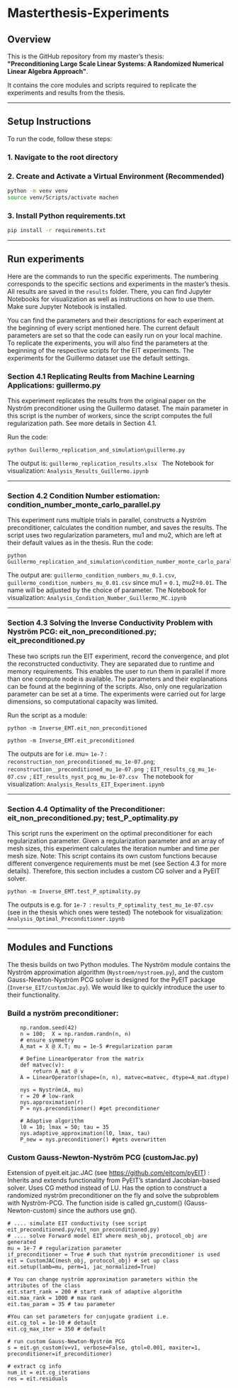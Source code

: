 # Masterthesis-Experiments

## Overview

This is the GitHub repository from my master’s thesis:  
**"Preconditioning Large Scale Linear Systems: A Randomized Numerical Linear Algebra Approach"**.

It contains the core modules and scripts required to replicate the experiments and results from the thesis.

---

## Setup Instructions

To run the code, follow these steps:

### 1. Navigate to the root directory

### 2. Create and Activate a Virtual Environment (Recommended)


```bash
python -m venv venv
source venv/Scripts/activate machen
````
### 3. Install Python requirements.txt

```bash
pip install -r requirements.txt

````
---

## Run experiments

Here are the commands to run the specific experiments. The numbering corresponds to the specific sections and experiments in the master’s thesis. All results are saved in the `results` folder. There, you can find Jupyter Notebooks for visualization as well as instructions on how to use them. Make sure Jupyter Notebook is installed.

You can find the parameters and their descriptions for each experiment at the beginning of every script mentioned here. The current default parameters are set so that the code can easily run on your local machine. To replicate the experiments, you will also find the parameters at the beginning of the respective scripts for the EIT experiments. The experiments for the Guillermo dataset use the default settings.


### Section 4.1 Replicating Reults from Machine Learning Applications: guillermo.py

This experiment replicates the results from the original paper on the Nyström preconditioner using the Guillermo dataset. The main parameter in this script is the number of workers, since the script computes the full regularization path. See more details in Section 4.1.

Run the code:

````
python Guillermo_replication_and_simulation\guillermo.py
````
The output is:  ```guillermo_replication_results.xlsx ```
The Notebook for visualization:  ```Analysis_Results_Guillermo.ipynb ```

----

### Section 4.2 Condition Number estiomation: condition_number_monte_carlo_parallel.py

This experiment runs multiple trials in parallel, constructs a Nyström preconditioner, calculates the condition number, and saves the results. The script uses two regularization parameters, mu1 and mu2, which are left at their default values as in the thesis.
Run the code: 

````
python Guillermo_replication_and_simulation\condition_number_monte_carlo_parallel.py
````

The output are: ```guillermo_condition_numbers_mu_0.1.csv```, ```guillermo_condition_numbers_mu_0.01.csv``` since mu1 = `0.1`, mu2=`0.01`. The name will be adjusted by the choice of parameter. 
The Notebook for visualization:  ```Analysis_Condition_Number_Guillermo_MC.ipynb ```

---

### Section 4.3 Solving the Inverse Conductivity Problem with Nyström PCG: eit_non_preconditioned.py; eit_preconditioned.py

These two scripts run the EIT experiment, record the convergence, and plot the reconstructed conductivity. They are separated due to runtime and memory requirements. This enables the user to run them in parallel if more than one compute node is available. The parameters and their explanations can be found at the beginning of the scripts. Also, only one regularization parameter can be set at a time. The experiments were carried out for large dimensions, so computational capacity was limited.

Run the script as a module:

````
python -m Inverse_EMT.eit_non_preconditioned
````

````
python -m Inverse_EMT.eit_preconditioned
````
The outputs are for i.e. mu=  ```1e-7``` : ```reconstruction_non_preconditioned_mu_1e-07.png```;  ```reconstruction__preconditioned_mu_1e-07.png ```;  ```EIT_results_cg_mu_1e-07.csv ```;  ```EIT_results_nyst_pcg_mu_1e-07.csv ```
The notebook for visualization:  ```Analysis_Results_EIT_Experiment.ipynb ```

---

### Section 4.4 Optimality of the Preconditioner: eit_non_preconditioned.py; test_P_optimality.py

This script runs the experiment on the optimal preconditioner for each regularization parameter. Given a regularization parameter and an array of mesh sizes, this experiment calculates the iteration number and time per mesh size. 
Note: This script contains its own custom functions because different convergence requirements must be met (see Section 4.3 for more details). Therefore, this section includes a custom CG solver and a PyEIT solver.


````
python -m Inverse_EMT.test_P_optimality.py
````
The outputs is e.g. for  ```1e-7 ```:  ```results_P_optimality_test_mu_1e-07.csv ``` (see in the thesis which ones were tested)
The notebook for visualization:  ```Analysis_Optimal_Preconditioner.ipynb ```

---

## Modules and Functions

The thesis builds on two Python modules. The Nyström module contains the Nyström approximation algorithm (`Nystroem/nystroem.py`), and the custom Gauss-Newton-Nyström PCG solver is designed for the PyEIT package (`Inverse_EIT/customJac.py`). We would like to quickly introduce the user to their functionality.

### Build a nyström preconditioner: 

```
    np.random.seed(42)
    n = 100;  X = np.random.randn(n, n)
    # ensure symmetry
    A_mat = X @ X.T; mu = 1e-5 #regularization param

    # Define LinearOperator from the matrix
    def matvec(v):
        return A_mat @ v
    A = LinearOperator(shape=(n, n), matvec=matvec, dtype=A_mat.dtype)

    nys = Nyström(A, mu)
    r = 20 # low-rank
    nys.approximation(r)
    P = nys.preconditioner() #get preconditioner

    # Adaptive algorithm
    l0 = 10; lmax = 50; tau = 35
    nys.adaptive_approximation(l0, lmax, tau)
    P_new = nys.preconditioner() #gets overwritten

```

### Custom Gauss-Newton-Nyström PCG (customJac.py)

Extension of pyeit.eit.jac.JAC (see https://github.com/eitcom/pyEIT) : Inherits and extends functionality from PyEIT’s standard Jacobian-based solver. Uses CG method instead of LU. Has the option to construct a randomized nyström preconditioner on the fly and solve the subproblem with Nyström-PCG. The function iside is called gn_custom() (Gauss-Newton-custom) since the authors use gn(). 

````
# .... simulate EIT conductivity (see script eit_preconditioned.py/eit_non_preconditioned.py)
# .... solve Forward model EIT where mesh_obj, protocol_obj are generated
mu = 1e-7 # regularization parameter
if_preconditioner = True # such that nyström preconditioner is used
eit = CustomJAC(mesh_obj, protocol_obj) # set up class
eit.setup(lamb=mu, perm=1, jac_normalized=True)

# You can change nyström approximation parameters within the attributes of the class
eit.start_rank = 200 # start rank of adaptive algorithm
eit.max_rank = 1000 # max rank
eit.tau_param = 35 # tau parameter

#You can set parameters for conjugate gradient i.e.
eit.cg_tol = 1e-10 # detault
eit.cg_max_iter = 350 # default

# run custom Gauss-Newton-Nyström PCG 
s = eit.gn_custom(v=v1, verbose=False, gtol=0.001, maxiter=1, preconditioner=if_preconditioner)

# extract cg info
num_it = eit.cg_iterations
res = eit.residuals




